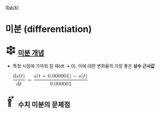 [(back)]()

# 미분 (differentiation)

## <img src="definition.png" width=35> [미분 개념](https://blog.naver.com/cheeryun/221453596358)
* 특정 시점에 가까워 질 때(dt → 0), 이에 대한 변화율의 가장 좋은 <b>상수 근사값</b> <br/>

    <img src="diff.gif" >


## <img src="meeting_problem.png" width=35> 수치 미분의 문제점 